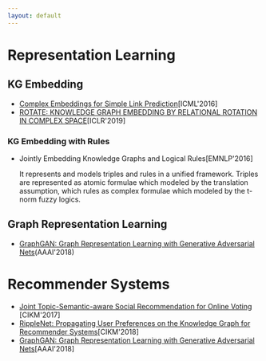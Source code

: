 ```yaml
---
layout: default
---
```


# Representation Learning
## KG Embedding
* [Complex Embeddings for Simple Link Prediction](./blog/2020-01-09.html)[ICML'2016]
* [ROTATE: KNOWLEDGE GRAPH EMBEDDING BY RELATIONAL ROTATION IN COMPLEX SPACE](./blog/2020-01-24.html)[ICLR'2019]
### KG Embedding with Rules
* Jointly Embedding Knowledge Graphs and Logical Rules[EMNLP'2016]

  It represents and models triples and rules in a unified framework. Triples are represented as atomic formulae which modeled by the translation assumption, which rules as complex formulae which modeled by the t-norm fuzzy logics.
## Graph Representation Learning
* [GraphGAN: Graph Representation Learning with Generative Adversarial Nets](./blog/2020-01-29.html)(AAAI'2018)
# Recommender Systems
* [Joint Topic-Semantic-aware Social Recommendation for Online Voting](./blog/2020-01-28.html) [CIKM'2017]
* [RippleNet: Propagating User Preferences on the Knowledge Graph for Recommender Systems](./blog/2020-01-14.html)[CIKM'2018]
*  [GraphGAN: Graph Representation Learning with Generative Adversarial Nets](./blog/2020-01-29.html)[AAAI'2018]